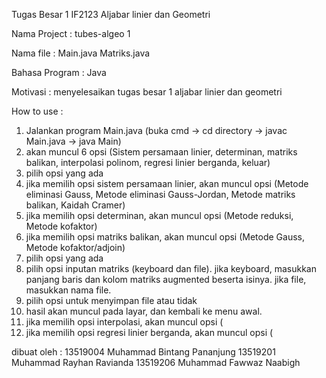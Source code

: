 Tugas Besar 1 IF2123 Aljabar linier dan Geometri

Nama Project : tubes-algeo 1

Nama file :
Main.java
Matriks.java

Bahasa Program : Java

Motivasi : menyelesaikan tugas besar 1 aljabar linier dan geometri

How to use :
1. Jalankan program Main.java
(buka cmd -> cd directory -> javac Main.java -> java Main)
2. akan muncul 6 opsi (Sistem persamaan linier, determinan, matriks balikan, interpolasi polinom, regresi linier berganda, keluar)
3. pilih opsi yang ada
4. jika memilih opsi sistem persamaan linier, akan muncul opsi (Metode eliminasi Gauss, Metode eliminasi Gauss-Jordan, Metode matriks balikan, Kaidah Cramer)
5. jika memilih opsi determinan, akan muncul opsi (Metode reduksi, Metode kofaktor)
6. jika memilih opsi matriks balikan, akan muncul opsi (Metode Gauss, Metode kofaktor/adjoin)
7. pilih opsi yang ada
8. pilih opsi inputan matriks (keyboard dan file). jika keyboard, masukkan panjang baris dan kolom matriks augmented beserta isinya. jika file, masukkan nama file.
9. pilih opsi untuk menyimpan file atau tidak
10. hasil akan muncul pada layar, dan kembali ke menu awal.
11. jika memilih opsi interpolasi, akan muncul opsi (
12. jika memilih opsi regresi linier berganda, akan muncul opsi (

dibuat oleh :
13519004 Muhammad Bintang Pananjung
13519201 Muhammad Rayhan Ravianda
13519206 Muhammad Fawwaz Naabigh

